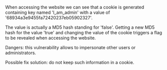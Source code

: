 When accessing the website we can see that a cookie is generated containing key named 'I_am_admin' with a value of '68934a3e9455fa72420237eb05902327'.

The value is actually a MD5 hash standing for 'false'. Getting a new MD5 hash for the value 'true' and changing the value of the cookie triggers a flag to be revealed when accessing the website.

Dangers: this vulnerability allows to impersonate other users or administrators.

Possible fix solution: do not keep such information in a cookie.
